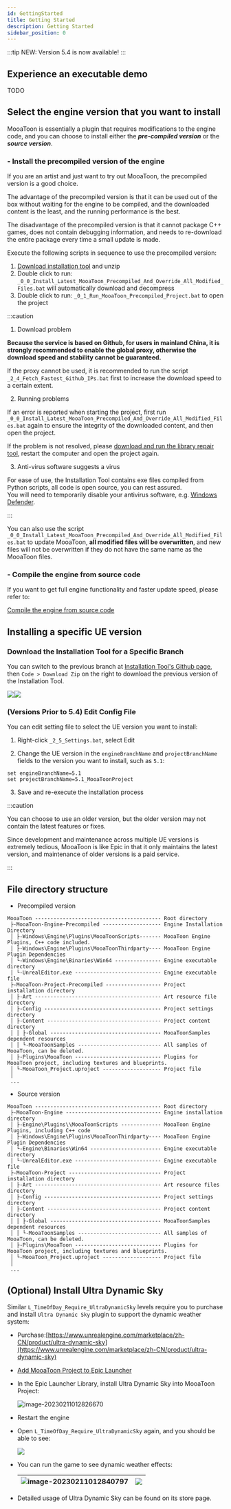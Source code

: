 ```yaml
---
id: GettingStarted
title: Getting Started
description: Getting Started
sidebar_position: 0
---
```

:::tip
NEW: Version 5.4 is now available!
:::

## Experience an executable demo

TODO

## Select the engine version that you want to install

MooaToon is essentially a plugin that requires modifications to the engine code, and you can choose to install either the ***pre-compiled version*** or the ***source version***.

### - Install the precompiled version of the engine

If you are an artist and just want to try out MooaToon, the precompiled version is a good choice.

The advantage of the precompiled version is that it can be used out of the box without waiting for the engine to be compiled, and the downloaded content is the least, and the running performance is the best.

The disadvantage of the precompiled version is that it cannot package C++ games, does not contain debugging information, and needs to re-download the entire package every time a small update is made.

Execute the following scripts in sequence to use the precompiled version:

1. [Download installation tool](https://github.com/JasonMa0012/MooaToon/archive/refs/heads/main.zip) and unzip
2. Double click to run: `_0_0_Install_Latest_MooaToon_Precompiled_And_Override_All_Modified_Files.bat` will automatically download and decompress
3. Double click to run: `_0_1_Run_MooaToon_Precompiled_Project.bat` to open the project

:::caution

1. Download problem

**Because the service is based on Github, for users in mainland China, it is strongly recommended to enable the global proxy, otherwise the download speed and stability cannot be guaranteed.**

If the proxy cannot be used, it is recommended to run the script `_2_4_Fetch_Fastest_Github_IPs.bat` first to increase the download speed to a certain extent.

2. Running problems

If an error is reported when starting the project, first run `_0_0_Install_Latest_MooaToon_Precompiled_And_Override_All_Modified_Files.bat` again to ensure the integrity of the downloaded content, and then open the project.

If the problem is not resolved, please [download and run the library repair tool](https://drive.google.com/file/d/1DR80HhJu5iZ15RA71AO757_UgzG-_qig/view), restart the computer and open the project again.

3. Anti-virus software suggests a virus

For ease of use, the Installation Tool contains exe files compiled from Python scripts, all code is open source, you can rest assured.  
You will need to temporarily disable your antivirus software, e.g. [Windows Defender](https://support.microsoft.com/en-us/windows/turn-off-defender-antivirus-protection-in-windows-security-99e6004f-c54c-8509-773c-a4d776b77960).

:::

You can also use the script `_0_0_Install_Latest_MooaToon_Precompiled_And_Override_All_Modified_Files.bat` to update MooaToon, **all modified files will be overwritten**, and new files will not be overwritten if they do not have the same name as the MooaToon files.

### - Compile the engine from source code

If you want to get full engine functionality and faster update speed, please refer to:

[Compile the engine from source code](BuildEnginefromSourceCode.md)

## Installing a specific UE version


### Download the Installation Tool for a Specific Branch

You can switch to the previous branch at [Installation Tool's Github page](https://github.com/JasonMa0012/MooaToon), then `Code > Download Zip` on the right to download the previous version of the Installation Tool.

![](assets/Pasted%20image%2020241201175614.png)![](assets/Pasted%20image%2020241201175718.png)

### (Versions Prior to 5.4) Edit Config File

You can edit setting file to select the UE version you want to install:

1. Right-click `_2_5_Settings.bat`, select Edit

2. Change the UE version in the `engineBranchName` and `projectBranchName` fields to the version you want to install, such as `5.1`:
``` 
set engineBranchName=5.1 
set projectBranchName=5.1_MooaToonProject 
```

3. Save and re-execute the installation process

:::caution

You can choose to use an older version, but the older version may not contain the latest features or fixes.

Since development and maintenance across multiple UE versions is extremely tedious, MooaToon is like Epic in that it only maintains the latest version, and maintenance of older versions is a paid service.

:::


## File directory structure

- Precompiled version

```
MooaToon ----------------------------------------- Root directory
 ├-MooaToon-Engine-Precompiled ------------------- Engine Installation Directory
 │ ├-Windows\Engine\Plugins\MooaToonScripts------- MooaToon Engine Plugins, C++ code included.
 │ ├-Windows\Engine\Plugins\MooaToonThirdparty---- MooaToon Engine Plugin Dependencies
 │ └-Windows\Engine\Binaries\Win64 --------------- Engine executable directory
 │ └-UnrealEditor.exe ---------------------------- Engine executable file
 ├-MooaToon-Project-Precompiled ------------------ Project installation directory
 │ ├-Art ----------------------------------------- Art resource file directory
 │ ├-Config -------------------------------------- Project settings directory
 │ ├-Content ------------------------------------- Project content directory
 │ │ ├-Global ------------------------------------ MooaToonSamples dependent resources
 │ │ └-MooaToonSamples --------------------------- All samples of MooaToon, can be deleted.
 │ ├-Plugins\MooaToon ---------------------------- Plugins for MooaToon project, including textures and blueprints.
 │ └-MooaToon_Project.uproject ------------------- Project file
 │
 ...
```

- Source version

```
MooaToon ----------------------------------------- Root directory
 ├-MooaToon-Engine ------------------------------- Engine installation directory
 │ ├-Engine\Plugins\\MooaToonScripts ------------- MooaToon Engine Plugins, including C++ code
 │ ├-Windows\Engine\Plugins\MooaToonThirdparty---- MooaToon Engine Plugin Dependencies
 │ └-Engine\Binaries\Win64 ----------------------- Engine executable directory
 │ └-UnrealEditor.exe ---------------------------- Engine executable file
 ├-MooaToon-Project ------------------------------ Project installation directory
 │ ├-Art ----------------------------------------- Art resource files directory
 │ ├-Config -------------------------------------- Project settings directory
 │ ├-Content ------------------------------------- Project content directory
 │ │ ├-Global ------------------------------------ MooaToonSamples dependent resources
 │ │ └-MooaToonSamples --------------------------- All samples of MooaToon, can be deleted.
 │ ├-Plugins\MooaToon ---------------------------- Plugins for MooaToon project, including textures and blueprints.
 │ └-MooaToon_Project.uproject ------------------- Project file
 │
 ...
```

## (Optional) Install Ultra Dynamic Sky

Similar `L_TimeOfDay_Require_UltraDynamicSky` levels require you to purchase and install `Ultra Dynamic Sky` plugin to support the dynamic weather system:

- Purchase:[https://www.unrealengine.com/marketplace/zh-CN/product/ultra-dynamic-sky](https://www.unrealengine.com/marketplace/zh-CN/product/ultra-dynamic-sky)

- [Add MooaToon Project to Epic Launcher](/docs/FAQ#can-not-find-mooatoon-project-in-epic-launcher)

- In the Epic Launcher Library, install Ultra Dynamic Sky into MooaToon Project:

  ![image-20230211012826670](./assets/image-20230211012826670.png)

- Restart the engine

- Open `L_TimeOfDay_Require_UltraDynamicSky` again, and you should be able to see:

  ![](./assets/image-20230211002455202.png)

- You can run the game to see dynamic weather effects:

  | ![image-20230211012840797](./assets/image-20230211012840797-1676996483716-3.png) | ![](https://github.com/JasonMa0012/MooaToon/blob/main/README.assets/Mooa_gif.gif?raw=true) |
  | ------------------------------------------------------------ | ------------------------------------------------------------ |

- Detailed usage of Ultra Dynamic Sky can be found on its store page.